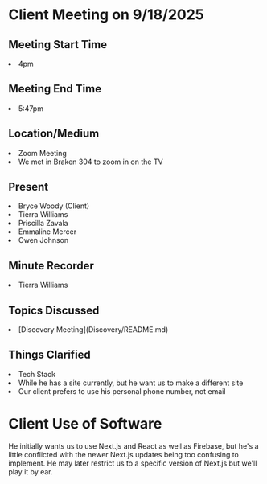 <h1>Client Meeting on 9/18/2025</h1>

<h2>Meeting Start Time</h2>
<li>4pm</li>

<h2>Meeting End Time</h2>
<li>5:47pm</li>

<h2>Location/Medium</h2>
<li>Zoom Meeting</li>
<li>We met in Braken 304 to zoom in on the TV</li>

<h2>Present</h2>
<li>Bryce Woody (Client)</li>
<li>Tierra Williams</li>
<li>Priscilla Zavala</li>
<li>Emmaline Mercer</li>
<li>Owen Johnson</li>

<h2>Minute Recorder</h2>
<li>Tierra Williams</li>

<h2>Topics Discussed</h2>
<li>
  [Discovery Meeting](Discovery/README.md)
</li>

<h2>Things Clarified</h2>
<li>Tech Stack</li>
<li>While he has a site currently, but he want us to make a different site</li>
<li>Our client prefers to use his personal phone number, not email</li>

<h1>Client Use of Software</h1>
He initially wants us to use Next.js and React as well as Firebase, but he's a little conflicted with the newer Next.js updates being too confusing to implement. He may later restrict us to a specific version of Next.js but we'll play it by ear.
